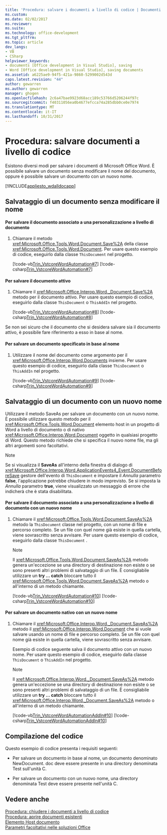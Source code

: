 ```yaml
---
title: 'Procedura: salvare i documenti a livello di codice | Documenti Microsoft'
ms.custom: 
ms.date: 02/02/2017
ms.reviewer: 
ms.suite: 
ms.technology: office-development
ms.tgt_pltfrm: 
ms.topic: article
dev_langs:
- VB
- CSharp
helpviewer_keywords:
- documents [Office development in Visual Studio], saving
- Word [Office development in Visual Studio], saving documents
ms.assetid: a6225ae9-94f5-421a-9860-5299002d543d
caps.latest.revision: "44"
author: gewarren
ms.author: gewarren
manager: ghogen
ms.openlocfilehash: 2c6a47bae9923d68acc189c53766d5206244f97c
ms.sourcegitcommit: f40311056ea0b4677efcca74a285dbb0ce0e7974
ms.translationtype: MT
ms.contentlocale: it-IT
ms.lasthandoff: 10/31/2017
---
```

# <a name="how-to-programmatically-save-documents"></a>Procedura: salvare documenti a livello di codice
  Esistono diversi modi per salvare i documenti di Microsoft Office Word. È possibile salvare un documento senza modificare il nome del documento, oppure è possibile salvare un documento con un nuovo nome.  
  
 [!INCLUDE[appliesto_wdalldocapp](../vsto/includes/appliesto-wdalldocapp-md.md)]  
  
## <a name="saving-a-document-without-changing-the-name"></a>Salvataggio di un documento senza modificare il nome  
  
#### <a name="to-save-the-document-associated-with-a-document-level-customization"></a>Per salvare il documento associato a una personalizzazione a livello di documento  
  
1.  Chiamare il metodo <xref:Microsoft.Office.Tools.Word.Document.Save%2A> della classe <xref:Microsoft.Office.Tools.Word.Document>. Per usare questo esempio di codice, eseguirlo dalla classe `ThisDocument` nel progetto.  
  
     [!code-vb[Trin_VstcoreWordAutomation#7](../vsto/codesnippet/VisualBasic/Trin_VstcoreWordAutomationVB/ThisDocument.vb#7)]
     [!code-csharp[Trin_VstcoreWordAutomation#7](../vsto/codesnippet/CSharp/Trin_VstcoreWordAutomationCS/ThisDocument.cs#7)]  
  
#### <a name="to-save-the-active-document"></a>Per salvare il documento attivo  
  
1.  Chiamare il <xref:Microsoft.Office.Interop.Word._Document.Save%2A> metodo per il documento attivo. Per usare questo esempio di codice, eseguirlo dalla classe `ThisDocument` o `ThisAddIn` nel progetto.  
  
     [!code-vb[Trin_VstcoreWordAutomation#8](../vsto/codesnippet/VisualBasic/Trin_VstcoreWordAutomationVB/ThisDocument.vb#8)]
     [!code-csharp[Trin_VstcoreWordAutomation#8](../vsto/codesnippet/CSharp/Trin_VstcoreWordAutomationCS/ThisDocument.cs#8)]  
  
 Se non sei sicuro che il documento che si desidera salvare sia il documento attivo, è possibile fare riferimento a esso in base al nome.  
  
#### <a name="to-save-a-document-specified-by-name"></a>Per salvare un documento specificato in base al nome  
  
1.  Utilizzare il nome del documento come argomento per il <xref:Microsoft.Office.Interop.Word.Documents> insieme. Per usare questo esempio di codice, eseguirlo dalla classe `ThisDocument` o `ThisAddIn` nel progetto.  
  
     [!code-vb[Trin_VstcoreWordAutomation#9](../vsto/codesnippet/VisualBasic/Trin_VstcoreWordAutomationVB/ThisDocument.vb#9)]
     [!code-csharp[Trin_VstcoreWordAutomation#9](../vsto/codesnippet/CSharp/Trin_VstcoreWordAutomationCS/ThisDocument.cs#9)]  
  
## <a name="saving-a-document-with-a-new-name"></a>Salvataggio di un documento con un nuovo nome  
 Utilizzare il metodo SaveAs per salvare un documento con un nuovo nome. È possibile utilizzare questo metodo per il <xref:Microsoft.Office.Tools.Word.Document> elemento host in un progetto di Word a livello di documento o di nativo <xref:Microsoft.Office.Interop.Word.Document> oggetto in qualsiasi progetto di Word. Questo metodo richiede che si specifica il nuovo nome file, ma gli altri argomenti sono facoltativi.  
  
> [!NOTE]  
>  Se si visualizza il **SaveAs** all'interno della finestra di dialogo di <xref:Microsoft.Office.Interop.Word.ApplicationEvents4_Event.DocumentBeforeSave> gestore dell'evento di `ThisDocument` e impostare il *Annulla* parametro **false**, l'applicazione potrebbe chiudere in modo imprevisto. Se si imposta la *Annulla* parametro **true**, viene visualizzato un messaggio di errore che indicherà che è stata disabilitata.  
  
#### <a name="to-save-the-document-associated-with-a-document-level-customization-with-a-new-name"></a>Per salvare il documento associato a una personalizzazione a livello di documento con un nuovo nome  
  
1.  Chiamare il <xref:Microsoft.Office.Tools.Word.Document.SaveAs%2A> metodo la `ThisDocument` classe nel progetto, con un nome di file e percorso completo. Se un file con quel nome già esiste in quella cartella, viene sovrascritto senza avvisare. Per usare questo esempio di codice, eseguirlo dalla classe `ThisDocument` .  
  
    > [!NOTE]  
    >  Il <xref:Microsoft.Office.Tools.Word.Document.SaveAs%2A> metodo genera un'eccezione se una directory di destinazione non esiste o se sono presenti altri problemi di salvataggio di un file. È consigliabile utilizzare un **try … catch** bloccare tutto il <xref:Microsoft.Office.Tools.Word.Document.SaveAs%2A> metodo o all'interno di un metodo chiamante.  
  
     [!code-vb[Trin_VstcoreWordAutomation#10](../vsto/codesnippet/VisualBasic/Trin_VstcoreWordAutomationVB/ThisDocument.vb#10)]
     [!code-csharp[Trin_VstcoreWordAutomation#10](../vsto/codesnippet/CSharp/Trin_VstcoreWordAutomationCS/ThisDocument.cs#10)]  
  
#### <a name="to-save-a-native-document-with-a-new-name"></a>Per salvare un documento nativo con un nuovo nome  
  
1.  Chiamare il <xref:Microsoft.Office.Interop.Word._Document.SaveAs%2A> metodo il <xref:Microsoft.Office.Interop.Word.Document> che si vuole salvare usando un nome di file e percorso completo. Se un file con quel nome già esiste in quella cartella, viene sovrascritto senza avvisare.  
  
     Esempio di codice seguente salva il documento attivo con un nuovo nome. Per usare questo esempio di codice, eseguirlo dalla classe `ThisDocument` o `ThisAddIn` nel progetto.  
  
    > [!NOTE]  
    >  Il <xref:Microsoft.Office.Interop.Word._Document.SaveAs%2A> metodo genera un'eccezione se una directory di destinazione non esiste o se sono presenti altri problemi di salvataggio di un file. È consigliabile utilizzare un **try … catch** bloccare tutto il <xref:Microsoft.Office.Interop.Word._Document.SaveAs%2A> metodo o all'interno di un metodo chiamante.  
  
     [!code-vb[Trin_VstcoreWordAutomationAddIn#10](../vsto/codesnippet/VisualBasic/Trin_VstcoreWordAutomationAddIn/ThisAddIn.vb#10)]
     [!code-csharp[Trin_VstcoreWordAutomationAddIn#10](../vsto/codesnippet/CSharp/Trin_VstcoreWordAutomationAddIn/ThisAddIn.cs#10)]  
  
## <a name="compiling-the-code"></a>Compilazione del codice  
 Questo esempio di codice presenta i requisiti seguenti:  
  
-   Per salvare un documento in base al nome, un documento denominato NewDocument. doc deve essere presente in una directory denominata Test sull'unità C.  
  
-   Per salvare un documento con un nuovo nome, una directory denominata Test deve essere presente nell'unità C.  
  
## <a name="see-also"></a>Vedere anche  
 [Procedura: chiudere i documenti a livello di codice](../vsto/how-to-programmatically-close-documents.md)   
 [Procedura: aprire documenti esistenti](../vsto/how-to-programmatically-open-existing-documents.md)   
 [Elemento Host documento](../vsto/document-host-item.md)   
 [Parametri facoltativi nelle soluzioni Office](../vsto/optional-parameters-in-office-solutions.md)  
  
  